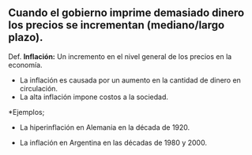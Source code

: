 ## Cuando el gobierno imprime demasiado dinero los precios se incrementan (mediano/largo plazo).

Def. **Inflación:** Un incremento en el nivel general de los precios en la economía. 

- La inflación es causada por un aumento en la cantidad de dinero en circulación.
- La alta inflación impone costos a la sociedad.

*Ejemplos; 

* La hiperinflación en Alemania en la década de 1920.

* La inflación en Argentina en las décadas de 1980 y 2000.